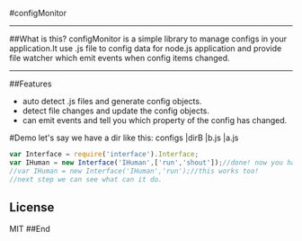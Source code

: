 #configMonitor
<hr/>
##What is this?
configMonitor is a simple library to manage configs in your application.It use .js file to config data for node.js application and provide file watcher which emit events when config items changed.
<hr/>
##Features
<ul>
 <li>auto detect .js files and generate config objects.</li>
 <li>detect file changes and update the config objects.</li>
 <li>can emit events and tell you which property of the config has changed.</li>
</ul>
#Demo
let's say we have a dir like this:
	configs
			|dirB
				|b.js
			|a.js


```js
var Interface = require('interface').Interface;
var IHuman = new Interface('IHuman',['run','shout']);//done! now you have a Interface. it has two methods.
//var IHuman = new Interface('IHuman','run');//this works too!
//next step we can see what can it do.
```



## License

MIT
##End


